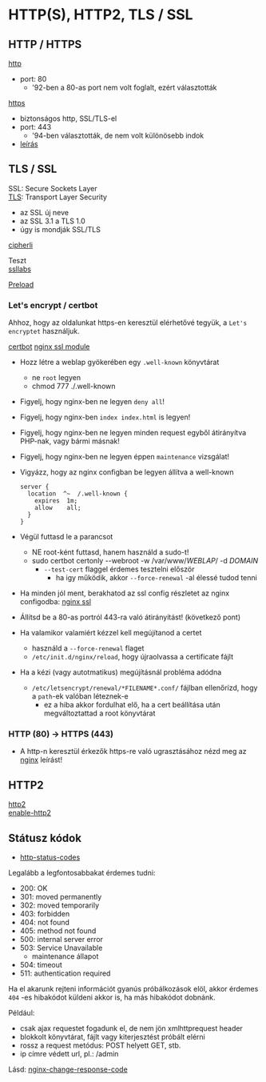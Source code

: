 # HTTP(S), HTTP2, TLS / SSL

## HTTP / HTTPS

[http](https://hu.wikipedia.org/wiki/HTTP)
  * port: 80
    * '92-ben a 80-as port nem volt foglalt, ezért választották

[https](https://hu.wikipedia.org/wiki/Https)
  * biztonságos http, SSL/TLS-el
  * port: 443
    * '94-ben választották, de nem volt különösebb indok
  * [leírás](https://support.google.com/webmasters/answer/6073543?hl=hu)

## TLS / SSL

SSL: Secure Sockets Layer\
[TLS](https://hu.wikipedia.org/wiki/Transport_Layer_Security): Transport Layer Security
  * az SSL új neve
  * az SSL 3.1 a TLS 1.0
  * úgy is mondják SSL/TLS

[cipherli](https://cipherli.st/)

Teszt\
[ssllabs](https://www.ssllabs.com/ssltest)

[Preload](https://hstspreload.org/)

### Let's encrypt / certbot

Ahhoz, hogy az oldalunkat https-en keresztül elérhetővé tegyük, a `Let's encryptet` használjuk.

[certbot](https://certbot.eff.org/lets-encrypt/debianjessie-nginx)
[nginx ssl module](http://nginx.org/en/docs/http/ngx_http_ssl_module.html)

  * Hozz létre a weblap gyökerében egy `.well-known` könyvtárat
    * ne `root` legyen
    * chmod 777 ./.well-known

  * Figyelj, hogy nginx-ben ne legyen `deny all`!
  * Figyelj, hogy nginx-ben `index index.html` is legyen!
  * Figyelj, hogy nginx-ben ne legyen minden request egyből átirányítva PHP-nak, vagy bármi másnak!
  * Figyelj, hogy nginx-ben ne legyen éppen `maintenance` vizsgálat!

  * Vigyázz, hogy az nginx configban be legyen állítva a well-known

    ```nginx
    server {
      location  ^~  /.well-known {
        expires  1m;
        allow    all;
      }
    }
    ```

  * Végül futtasd le a parancsot
    * NE root-ként futtasd, hanem használd a sudo-t!
    * sudo certbot certonly --webroot -w /var/www/*WEBLAP*/ -d *DOMAIN*
      * `--test-cert` flaggel érdemes tesztelni először
        * ha igy működik, akkor `--force-renewal` -al élessé tudod tenni

  * Ha minden jól ment, berakhatod az ssl config részletet az nginx configodba:
    [nginx ssl](./nginx.md)

  * Állítsd be a 80-as portról 443-ra való átirányítást! (következő pont)

  * Ha valamikor valamiért kézzel kell megújítanod a certet
    * használd a `--force-renewal` flaget
    * `/etc/init.d/nginx/reload`, hogy újraolvassa a certificate fájlt

  * Ha a kézi (vagy autotmatikus) megújításnál probléma adódna
    * `/etc/letsencrypt/renewal/*FILENAME*.conf/` fájlban ellenőrízd, hogy a `path`-ek valóban léteznek-e
      * ez a hiba akkor fordulhat elő, ha a cert beállítása után megváltoztattad a root könyvtárat

### HTTP (80) -> HTTPS (443)

- A http-n keresztül érkezők https-re való ugrasztásához nézd meg az [nginx](./nginx.md) leírást!

## HTTP2

[http2](https://en.wikipedia.org/wiki/HTTP/2)\
[enable-http2](https://nickjanetakis.com/blog/enable-http2-with-nginx-on-debian-jessie-stretch-and-ubuntu-16)

## Státusz kódok

- [http-status-codes](https://en.wikipedia.org/wiki/List_of_HTTP_status_codes)

Legalább a legfontosabbakat érdemes tudni:
  * 200: OK
  * 301: moved permanently
  * 302: moved temporarily
  * 403: forbidden
  * 404: not found
  * 405: method not found
  * 500: internal server error
  * 503: Service Unavailable
    * maintenance állapot
  * 504: timeout
  * 511: authentication required

Ha el akarunk rejteni információt gyanús próbálkozások elöl, akkor érdemes `404` -es hibakódot küldeni
akkor is, ha más hibakódot dobnánk.

Például:
  * csak ajax requestet fogadunk el, de nem jön xmlhttprequest header
  * blokkolt könyvtárat, fájlt vagy kiterjesztést próbált elérni
  * rossz a request metódus: POST helyett GET, stb.
  * ip címre védett url, pl.: /admin

Lásd: [nginx-change-response-code](./nginx.md)
